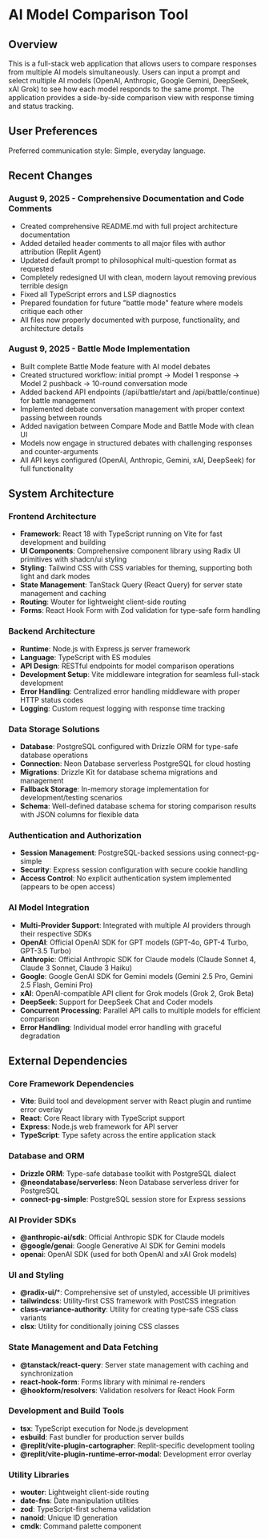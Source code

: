 # AI Model Comparison Tool

## Overview

This is a full-stack web application that allows users to compare responses from multiple AI models simultaneously. Users can input a prompt and select multiple AI models (OpenAI, Anthropic, Google Gemini, DeepSeek, xAI Grok) to see how each model responds to the same prompt. The application provides a side-by-side comparison view with response timing and status tracking.

## User Preferences

Preferred communication style: Simple, everyday language.

## Recent Changes

### August 9, 2025 - Comprehensive Documentation and Code Comments
- Created comprehensive README.md with full project architecture documentation
- Added detailed header comments to all major files with author attribution (Replit Agent)
- Updated default prompt to philosophical multi-question format as requested
- Completely redesigned UI with clean, modern layout removing previous terrible design
- Fixed all TypeScript errors and LSP diagnostics
- Prepared foundation for future "battle mode" feature where models critique each other
- All files now properly documented with purpose, functionality, and architecture details

### August 9, 2025 - Battle Mode Implementation
- Built complete Battle Mode feature with AI model debates
- Created structured workflow: initial prompt → Model 1 response → Model 2 pushback → 10-round conversation mode
- Added backend API endpoints (/api/battle/start and /api/battle/continue) for battle management
- Implemented debate conversation management with proper context passing between rounds
- Added navigation between Compare Mode and Battle Mode with clean UI
- Models now engage in structured debates with challenging responses and counter-arguments
- All API keys configured (OpenAI, Anthropic, Gemini, xAI, DeepSeek) for full functionality

## System Architecture

### Frontend Architecture
- **Framework**: React 18 with TypeScript running on Vite for fast development and building
- **UI Components**: Comprehensive component library using Radix UI primitives with shadcn/ui styling
- **Styling**: Tailwind CSS with CSS variables for theming, supporting both light and dark modes
- **State Management**: TanStack Query (React Query) for server state management and caching
- **Routing**: Wouter for lightweight client-side routing
- **Forms**: React Hook Form with Zod validation for type-safe form handling

### Backend Architecture
- **Runtime**: Node.js with Express.js server framework
- **Language**: TypeScript with ES modules
- **API Design**: RESTful endpoints for model comparison operations
- **Development Setup**: Vite middleware integration for seamless full-stack development
- **Error Handling**: Centralized error handling middleware with proper HTTP status codes
- **Logging**: Custom request logging with response time tracking

### Data Storage Solutions
- **Database**: PostgreSQL configured with Drizzle ORM for type-safe database operations
- **Connection**: Neon Database serverless PostgreSQL for cloud hosting
- **Migrations**: Drizzle Kit for database schema migrations and management
- **Fallback Storage**: In-memory storage implementation for development/testing scenarios
- **Schema**: Well-defined database schema for storing comparison results with JSON columns for flexible data

### Authentication and Authorization
- **Session Management**: PostgreSQL-backed sessions using connect-pg-simple
- **Security**: Express session configuration with secure cookie handling
- **Access Control**: No explicit authentication system implemented (appears to be open access)

### AI Model Integration
- **Multi-Provider Support**: Integrated with multiple AI providers through their respective SDKs
- **OpenAI**: Official OpenAI SDK for GPT models (GPT-4o, GPT-4 Turbo, GPT-3.5 Turbo)
- **Anthropic**: Official Anthropic SDK for Claude models (Claude Sonnet 4, Claude 3 Sonnet, Claude 3 Haiku)
- **Google**: Google GenAI SDK for Gemini models (Gemini 2.5 Pro, Gemini 2.5 Flash, Gemini Pro)
- **xAI**: OpenAI-compatible API client for Grok models (Grok 2, Grok Beta)
- **DeepSeek**: Support for DeepSeek Chat and Coder models
- **Concurrent Processing**: Parallel API calls to multiple models for efficient comparison
- **Error Handling**: Individual model error handling with graceful degradation

## External Dependencies

### Core Framework Dependencies
- **Vite**: Build tool and development server with React plugin and runtime error overlay
- **React**: Core React library with TypeScript support
- **Express**: Node.js web framework for API server
- **TypeScript**: Type safety across the entire application stack

### Database and ORM
- **Drizzle ORM**: Type-safe database toolkit with PostgreSQL dialect
- **@neondatabase/serverless**: Neon Database serverless driver for PostgreSQL
- **connect-pg-simple**: PostgreSQL session store for Express sessions

### AI Provider SDKs
- **@anthropic-ai/sdk**: Official Anthropic SDK for Claude models
- **@google/genai**: Google Generative AI SDK for Gemini models
- **openai**: OpenAI SDK (used for both OpenAI and xAI Grok models)

### UI and Styling
- **@radix-ui/***: Comprehensive set of unstyled, accessible UI primitives
- **tailwindcss**: Utility-first CSS framework with PostCSS integration
- **class-variance-authority**: Utility for creating type-safe CSS class variants
- **clsx**: Utility for conditionally joining CSS classes

### State Management and Data Fetching
- **@tanstack/react-query**: Server state management with caching and synchronization
- **react-hook-form**: Forms library with minimal re-renders
- **@hookform/resolvers**: Validation resolvers for React Hook Form

### Development and Build Tools
- **tsx**: TypeScript execution for Node.js development
- **esbuild**: Fast bundler for production server builds
- **@replit/vite-plugin-cartographer**: Replit-specific development tooling
- **@replit/vite-plugin-runtime-error-modal**: Development error overlay

### Utility Libraries
- **wouter**: Lightweight client-side routing
- **date-fns**: Date manipulation utilities
- **zod**: TypeScript-first schema validation
- **nanoid**: Unique ID generation
- **cmdk**: Command palette component